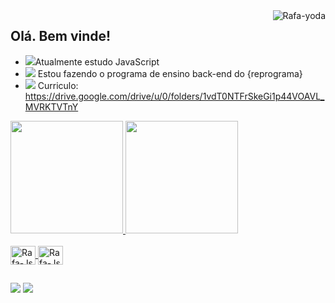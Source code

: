 

<div>
<img align="right" alt="Rafa-yoda" src="https://c.tenor.com/_o6Q67aDr3IAAAAi/mandalorian-baby-yoda.gif">
 
</div>




## Olá. Bem vinde!

- <img src="https://img.icons8.com/officexs/16/fa314a/courses.png"/>Atualmente estudo JavaScript
- <img src="https://img.icons8.com/officexs/16/fa314a/curly-brackets.png"/> Estou fazendo o programa de ensino back-end do {reprograma}
- <img src="https://img.icons8.com/officexs/16/fa314a/diploma.png"/> Curriculo: https://drive.google.com/drive/u/0/folders/1vdT0NTFrSkeGi1p44VOAVL_MVRKTVTnY

 <div>
  <a href="https://github.com/Dariellysantos">
  <img height="180em" src="https://github-readme-stats.vercel.app/api?username=Dariellysantos&show_icons=true&theme=dark&include_all_commits=true&count_private=true"/>
  <img height="180em" src="https://github-readme-stats.vercel.app/api/top-langs/?username=Dariellysantos&layout=compact&langs_count=7&theme=dark"/>
</div>
  
  <div>
<div style="display: inline_block"><br>
  <img align="center" alt="Rafa-Js" height="30" width="40" src="https://cdn.icon-icons.com/icons2/2108/PNG/512/javascript_icon_130900.png">
   <img align="center" alt="Rafa-Js" height="30" width="40" src="https://cdn.icon-icons.com/icons2/2415/PNG/512/nodejs_plain_wordmark_logo_icon_146410.png">

  </div>
    
##
    
  <div> 
  <a href="https://www.instagram.com/daryh_dk/" target="_blank"><img src="https://img.shields.io/badge/-Instagram-%23E4405F?style=for-the-badge&logo=instagram&logoColor=white" target="_blank"></a>
   <a href="https://www.linkedin.com/in/darielly-santos-2bab3b6b/" target="_blank"><img src="https://img.shields.io/badge/-LinkedIn-%230077B5?style=for-the-badge&logo=linkedin&logoColor=white" target="_blank"></a> 
   
  
  </div>
    
    
